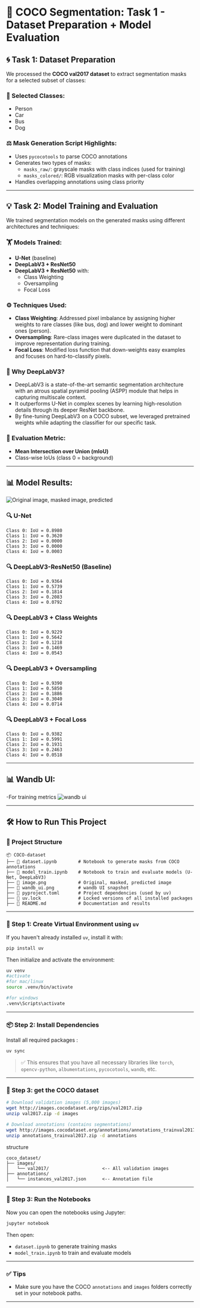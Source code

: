 
# 📝 COCO Segmentation: Task 1 - Dataset Preparation + Model Evaluation

## 🌀 Task 1: Dataset Preparation

We processed the **COCO val2017 dataset** to extract segmentation masks for a selected subset of classes:

### 🔹 Selected Classes:

- Person
- Car
- Bus
- Dog

### ⚖️ Mask Generation Script Highlights:

- Uses `pycocotools` to parse COCO annotations
- Generates two types of masks:
  - `masks_raw/`: grayscale masks with class indices (used for training)
  - `masks_colored/`: RGB visualization masks with per-class color
- Handles overlapping annotations using class priority

---

## 💡 Task 2: Model Training and Evaluation

We trained segmentation models on the generated masks using different architectures and techniques:

### 🏋️ Models Trained:

- **U-Net** (baseline)
- **DeepLabV3 + ResNet50**
- **DeepLabV3 + ResNet50** with:
  - Class Weighting
  - Oversampling
  - Focal Loss
 
### ⚙️ Techniques Used:

- **Class Weighting**: Addressed pixel imbalance by assigning higher weights to rare classes (like bus, dog) and lower weight to dominant ones (person).
- **Oversampling**: Rare-class images were duplicated in the dataset to improve representation during training.
- **Focal Loss**: Modified loss function that down-weights easy examples and focuses on hard-to-classify pixels.

### 📃 Why DeepLabV3?

- DeepLabV3 is a state-of-the-art semantic segmentation architecture with an atrous spatial pyramid pooling (ASPP) module that helps in capturing multiscale context.
- It outperforms U-Net in complex scenes by learning high-resolution details through its deeper ResNet backbone.
- By fine-tuning DeepLabV3 on a COCO subset, we leveraged pretrained weights while adapting the classifier for our specific task.


### 🔢 Evaluation Metric:

- **Mean Intersection over Union (mIoU)**
- Class-wise IoUs (class 0 = background)

---

## 📊 Model Results:

![Original image, masked image, predicted](image.png)

### 🔍 U-Net

```
Class 0: IoU = 0.8980
Class 1: IoU = 0.3620
Class 2: IoU = 0.0000
Class 3: IoU = 0.0000
Class 4: IoU = 0.0003
```

### 🔍 DeepLabV3-ResNet50 (Baseline)

```
Class 0: IoU = 0.9364
Class 1: IoU = 0.5739
Class 2: IoU = 0.1814
Class 3: IoU = 0.2083
Class 4: IoU = 0.0792
```

### 🔍 DeepLabV3 + Class Weights

```
Class 0: IoU = 0.9229
Class 1: IoU = 0.5642
Class 2: IoU = 0.1218
Class 3: IoU = 0.1469
Class 4: IoU = 0.0543
```

### 🔍 DeepLabV3 + Oversampling

```
Class 0: IoU = 0.9390
Class 1: IoU = 0.5850
Class 2: IoU = 0.1886
Class 3: IoU = 0.3040
Class 4: IoU = 0.0714
```

### 🔍 DeepLabV3 + Focal Loss

```
Class 0: IoU = 0.9382
Class 1: IoU = 0.5991
Class 2: IoU = 0.1931
Class 3: IoU = 0.2463
Class 4: IoU = 0.0518
```

---

## 📊 Wandb UI:
-For training metrics
![wandb ui](wandb_ui.png)

---

## 🛠️ How to Run This Project

### 📁 Project Structure
```
📦 COCO-dataset
├── 📄 dataset.ipynb        # Notebook to generate masks from COCO annotations
├── 📄 model_train.ipynb    # Notebook to train and evaluate models (U-Net, DeepLabV3)
├── 📄 image.png            # Original, masked, predicted image
├── 📄 wandb_ui.png         # wandb UI snapshot
├── 📄 pyproject.toml       # Project dependencies (used by uv)
├── 📄 uv.lock              # Locked versions of all installed packages
├── 📄 README.md            # Documentation and results
```

---

### 🐍 Step 1: Create Virtual Environment using `uv`

If you haven't already installed `uv`, install it with:

```bash
pip install uv
```

Then initialize and activate the environment:

```bash
uv venv
#activate
#for mac/linux
source .venv/bin/activate

#for windows
.venv\Scripts\activate
```

---

### 📦 Step 2: Install Dependencies

Install all required packages :

```bash
uv sync
```

> ✅ This ensures that you have all necessary libraries like `torch`, `opencv-python`, `albumentations`, `pycocotools`, `wandb`, etc.

---
### 📓 Step 3: get the COCO dataset

```bash
# Download validation images (5,000 images)
wget http://images.cocodataset.org/zips/val2017.zip
unzip val2017.zip -d images

# Download annotations (contains segmentations)
wget http://images.cocodataset.org/annotations/annotations_trainval2017.zip
unzip annotations_trainval2017.zip -d annotations

```
structure
```
coco_dataset/
├── images/
│   └── val2017/                    <-- All validation images
├── annotations/
│   └── instances_val2017.json      <-- Annotation file
```
---

### 📓 Step 3: Run the Notebooks

Now you can open the notebooks using Jupyter:

```bash
jupyter notebook
```

Then open:
- `dataset.ipynb` to generate training masks
- `model_train.ipynb` to train and evaluate models

---

### ✅ Tips

- Make sure you have the COCO `annotations` and `images` folders correctly set in your notebook paths.

---
